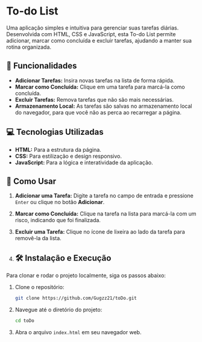 # To-do List

Uma aplicação simples e intuitiva para gerenciar suas tarefas diárias. Desenvolvida com HTML, CSS e JavaScript, esta To-do List permite adicionar, marcar como concluída e excluir tarefas, ajudando a manter sua rotina organizada.

## 🌟 Funcionalidades

* **Adicionar Tarefas:** Insira novas tarefas na lista de forma rápida.
* **Marcar como Concluída:** Clique em uma tarefa para marcá-la como concluída.
* **Excluir Tarefas:** Remova tarefas que não são mais necessárias.
* **Armazenamento Local:** As tarefas são salvas no armazenamento local do navegador, para que você não as perca ao recarregar a página.

## 💻 Tecnologias Utilizadas

* **HTML:** Para a estrutura da página.
* **CSS:** Para estilização e design responsivo.
* **JavaScript:** Para a lógica e interatividade da aplicação.

## 🚀 Como Usar

1.  **Adicionar uma Tarefa:** Digite a tarefa no campo de entrada e pressione `Enter` ou clique no botão **Adicionar**.
2.  **Marcar como Concluída:** Clique na tarefa na lista para marcá-la com um risco, indicando que foi finalizada.
3.  **Excluir uma Tarefa:** Clique no ícone de lixeira ao lado da tarefa para removê-la da lista.

4.  ## 🛠️ Instalação e Execução
Para clonar e rodar o projeto localmente, siga os passos abaixo:

1.  Clone o repositório:
    ```bash
    git clone https://github.com/Gugzz21/toDo.git
    ```
2.  Navegue até o diretório do projeto:
    ```bash
    cd toDo
    ```
3.  Abra o arquivo `index.html` em seu navegador web.
